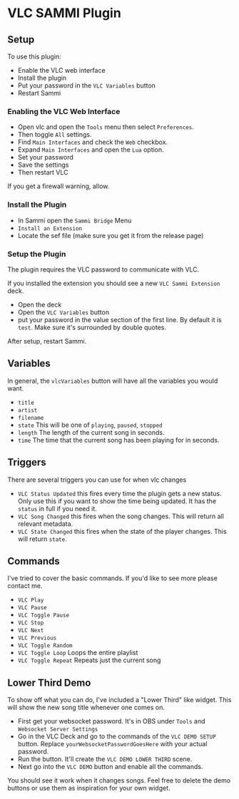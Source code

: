 # VLC SAMMI Plugin

## Setup
To use this plugin:
* Enable the VLC web interface
* Install the plugin
* Put your password in the `VLC Variables` button
* Restart Sammi

### Enabling the VLC Web Interface
* Open vlc and open the `Tools` menu then select `Preferences`.
* Then toggle `All` settings. 
* Find `Main Interfaces` and check the `Web` checkbox.
* Expand `Main Interfaces` and open the `Lua` option.
* Set your password
* Save the settings
* Then restart VLC 

If you get a firewall warning, allow.

### Install the Plugin
* In Sammi open the `Sammi Bridge` Menu
* `Install an Extension`
* Locate the sef file (make sure you get it from the release page)

### Setup the Plugin
The plugin requires the VLC password to communicate with VLC.

If you installed the extension you should see a new `VLC Sammi Extension` deck.
* Open the deck
* Open the `VLC Variables` button
* put your password in the value section of the first line. By default it is `test`. Make sure it's surrounded by double quotes.

After setup, restart Sammi.

## Variables
In general, the `vlcVariables` button will have all the variables you would want.
* `title`
* `artist`
* `filename`
* `state` This will be one of `playing`, `paused`, `stopped`
* `length` The length of the current song in seconds.
* `time` The time that the current song has been playing for in seconds.

## Triggers
There are several triggers you can use for when vlc changes
* `VLC Status Updated` this fires every time the plugin gets a new status. Only use this if you want to show the time being updated. It has the `status` in full if you need it.
* `VLC Song Changed` this fires when the song changes. This will return all relevant metadata. 
* `VLC State Changed` this fires when the state of the player changes. This will return `state`. 

## Commands 
I've tried to cover the basic commands. If you'd like to see more please contact me.
* `VLC Play`
* `VLC Pause`
* `VLC Toggle Pause`
* `VLC Stop`
* `VLC Next`
* `VLC Previous`
* `VLC Toggle Random`
* `VLC Toggle Loop` Loops the entire playlist
* `VLC Toggle Repeat` Repeats just the current song 

## Lower Third Demo
To show off what you can do, I've included a "Lower Third" like widget. This will show the new song title whenever one comes on.

* First get your websocket password. It's in OBS under `Tools` and `Websocket Server Settings`
* Go in the VLC Deck and go to the commands of the `VLC DEMO SETUP` button. Replace `yourWebsocketPasswordGoesHere` with your actual password.
* Run the button. It'll create the `VLC DEMO LOWER THIRD` scene. 
* Next go into the `VLC DEMO` button and enable all the commands. 

You should see it work when it changes songs. Feel free to delete the demo buttons or use them as inspiration for your own widget.